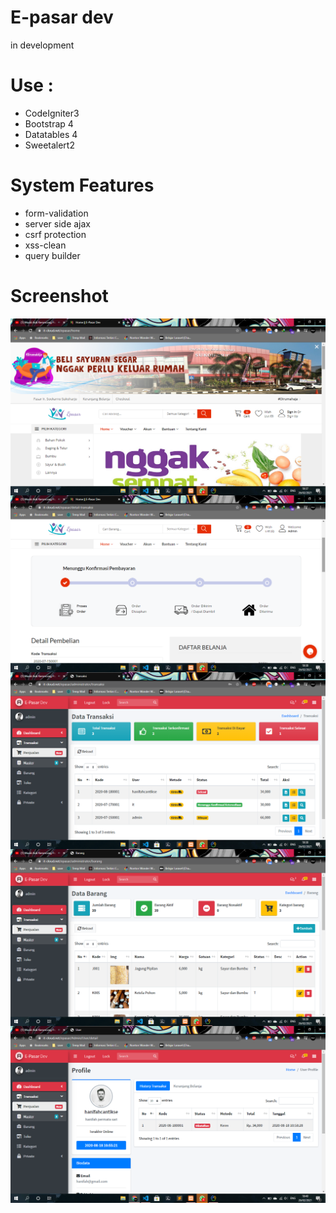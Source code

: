 # E-pasar dev
 in development

# Use :
  - CodeIgniter3
  - Bootstrap 4
  - Datatables 4
  - Sweetalert2

# System Features 
  - form-validation
  - server side ajax
  - csrf protection
  - xss-clean
  - query builder
  
# Screenshot

<img align="center" src="/screenshot/Screenshot (60).png" />

<img align="center" src="/screenshot/Screenshot (61).png" />

<img align="center" src="/screenshot/Screenshot (62).png" />

<img align="center" src="/screenshot/Screenshot (63).png" />

<img align="center" src="/screenshot/Screenshot (64).png" />


